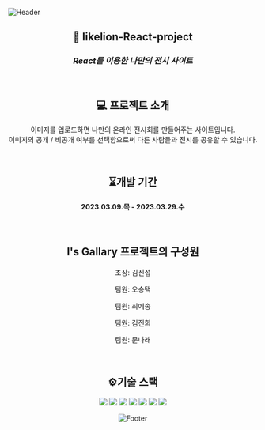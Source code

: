 ![Header](https://capsule-render.vercel.app/api?type=waving&color=F8E2CF&height=240&section=header&text=Asparagus&fontSize=80&animation=fadeIn&fontAlignY=38&fontColor=3A4A51)


<div align="center">

## 🦁 likelion-React-project
### _React를 이용한 나만의 전시 사이트_
<br>

## 💻 프로젝트 소개

이미지를 업로드하면 나만의 온라인 전시회를 만들어주는 사이트입니다.  <br>
이미지의 공개 / 비공개 여부를 선택함으로써 다른 사람들과 전시를 공유할 수 있습니다.

<br>

## ⌛개발 기간
#### 2023.03.09.목 - 2023.03.29.수

<br>

## **I's Gallary 프로젝트의 구성원**

 조장: 김진섭

 팀원: 오승택

 팀원: 최예송

 팀원: 김진희

 팀원: 문나래

<br>

## ⚙️기술 스택
<div>
<img src="https://img.shields.io/badge/CSS3-1572B6?style=flat-square&logo=css3&logoColor=white"/>
<img src="https://img.shields.io/badge/GitHub-181717?style=flat-square&logo=GitHub&logoColor=white"/>
<img src="https://img.shields.io/badge/JavaScript-F7DF1E?style=flat-square&logo=javascript&logoColor=black"/>
<img src="https://img.shields.io/badge/React-61DAFB?style=flat-square&logo=React&logoColor=black"/>
<img src="https://img.shields.io/badge/Firebase-FFCA28?style=flat-square&logo=Firebase&logoColor=black"/>
<img src="https://img.shields.io/badge/HTML5-E34F26?style=flat-square&logo=HTML5&logoColor=black"/>
<img src="https://img.shields.io/badge/Visual Studio Code-007ACC?style=flat-square&logo=Visual Studio Code&logoColor=white"/>
<div>

</div>

![Footer](https://capsule-render.vercel.app/api?type=waving&color=F8E2CF&height=240&section=footer&animation=fadeIn)
